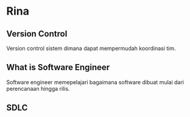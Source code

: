 # Rina
## Version Control
Version control sistem dimana dapat mempermudah koordinasi tim.


## What is Software Engineer
Software engineer memepelajari bagaimana software dibuat mulai dari perencanaan hingga rilis.

## SDLC
